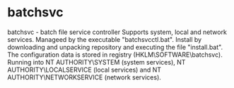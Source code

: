 # batchsvc
batchsvc - batch file service controller
Supports system, local and network services.
Manageed by the executable "batchsvcctl.bat".
Install by downloading and unpacking repository and executing the file "install.bat".
The configuration data is stored in registry (HKLM\SOFTWARE\batchsvc).
Running into NT AUTHORITY\SYSTEM (system services), NT AUTHORITY\LOCALSERVICE (local services) and NT AUTHORITY\NETWORKSERVICE (network services).
